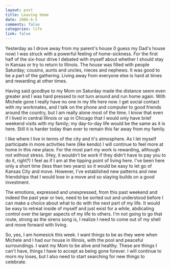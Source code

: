 ```yaml
--- 
layout: post
title: Leaving Home
date: 2006-6-5
comments: false
categories: life
link: false
---
```

Yesterday as I drove away from my parent's house (I guess my Dad's house now) I was struck with a powerful feeling of home-sickness. For the first half of the six-hour drive I debated with myself about whether I should stay in Kansas or try to return to Illinois. The house was filled with people Saturday; cousins, aunts and uncles, nieces and nephews. It was good to be a part of the gathering. Living away from everyone else is hard at times and rewarding at other times.

Having said goodbye to my Mom on Saturday made the distance seem even greater and I was hard pressed to not turn around and run home again. With Michele gone I really have no one in my life here now. I get social contact with my workmates, and I talk on the phone and computer to good friends around the country, but I am really alone most of the time. I know that even if I lived in central Illinois or up in Chicago that I would only have brief weekend visits with my family; my day-to-day life would be the same as it is here. Still it is harder today than ever to remain this far away from my family.

I like where I live in terms of the city and it's atmosphere. As I let myself participate in more activities here (like kendo) I will continue to feel more at home in this new place. For the most part my work is rewarding, although not without stress. (Hey, it wouldn't be <i>work</i> if they didn't have to pay you to do it, right?) I feel as if I am at the tipping point of living here. I've been here only a short time (less than two years) so it would be easy to let go of Kansas City and move. However, I've established new patterns and new friendships that I would lose in a move and so staying builds on a good investment.

The emotions, expressed and unexpressed, from this past weekend and indeed the past year or two, need to be sorted out and understood before I can make a choice about what to do with the next part of my life. It would be easy to retreat inside of myself and just exist for a while, abdicating control over the larger aspects of my life to others. I'm not going to go that route, strong as the sirens song is, I realize I need to come out of my shell and move forward with living.

So, yes, I am homesick this week. I want things to be as they were when Michele and I had our house in Illinois, with the pool and peaceful surroundings. I want my Mom to be alive and healthy. These are things I can't have, things I have to accept as being gone forever. I will continue to morn my loses, but I also need to start searching for new things to celebrate.
